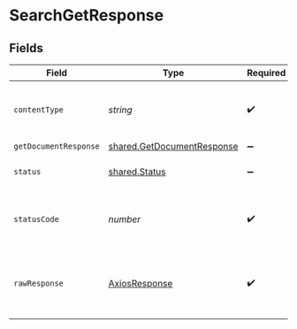 # SearchGetResponse


## Fields

| Field                                                                           | Type                                                                            | Required                                                                        | Description                                                                     |
| ------------------------------------------------------------------------------- | ------------------------------------------------------------------------------- | ------------------------------------------------------------------------------- | ------------------------------------------------------------------------------- |
| `contentType`                                                                   | *string*                                                                        | :heavy_check_mark:                                                              | HTTP response content type for this operation                                   |
| `getDocumentResponse`                                                           | [shared.GetDocumentResponse](../../../sdk/models/shared/getdocumentresponse.md) | :heavy_minus_sign:                                                              | OK                                                                              |
| `status`                                                                        | [shared.Status](../../../sdk/models/shared/status.md)                           | :heavy_minus_sign:                                                              | Default error response                                                          |
| `statusCode`                                                                    | *number*                                                                        | :heavy_check_mark:                                                              | HTTP response status code for this operation                                    |
| `rawResponse`                                                                   | [AxiosResponse](https://axios-http.com/docs/res_schema)                         | :heavy_check_mark:                                                              | Raw HTTP response; suitable for custom response parsing                         |
